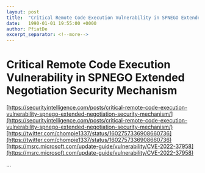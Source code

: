 ```yaml
---
layout: post
title:  "Critical Remote Code Execution Vulnerability in SPNEGO Extended Negotiation Security Mechanism"
date:   1990-01-01 19:55:00 +0000
author: PfiatDe
excerpt_separator: <!--more-->
---
```


# Critical Remote Code Execution Vulnerability in SPNEGO Extended Negotiation Security Mechanism
[https://securityintelligence.com/posts/critical-remote-code-execution-vulnerability-spnego-extended-negotiation-security-mechanism/](https://securityintelligence.com/posts/critical-remote-code-execution-vulnerability-spnego-extended-negotiation-security-mechanism/)
[https://twitter.com/chompie1337/status/1602757336908660736](https://twitter.com/chompie1337/status/1602757336908660736)
[https://msrc.microsoft.com/update-guide/vulnerability/CVE-2022-37958](https://msrc.microsoft.com/update-guide/vulnerability/CVE-2022-37958)

...
<!--more-->
